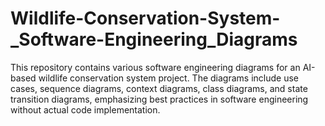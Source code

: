 # Wildlife-Conservation-System-_Software-Engineering_Diagrams
This repository contains various software engineering diagrams for an AI-based wildlife conservation system project. The diagrams include use cases, sequence diagrams, context diagrams, class diagrams, and state transition diagrams, emphasizing best practices in software engineering without actual code implementation.
